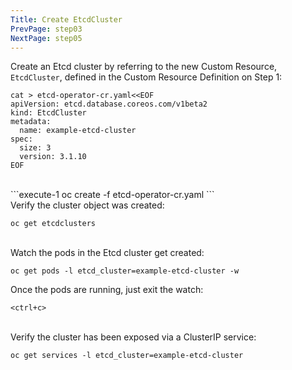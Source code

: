 ```yaml
---
Title: Create EtcdCluster
PrevPage: step03
NextPage: step05
---
```


Create an Etcd cluster by referring to the new Custom Resource, `EtcdCluster`, defined in the Custom Resource Definition on Step 1:

```execute-1
cat > etcd-operator-cr.yaml<<EOF
apiVersion: etcd.database.coreos.com/v1beta2
kind: EtcdCluster
metadata:
  name: example-etcd-cluster
spec:
  size: 3
  version: 3.1.10
EOF
```
<br>
```execute-1
oc create -f etcd-operator-cr.yaml
```
<br>
Verify the cluster object was created:

```execute-1
oc get etcdclusters
```
<br>
Watch the pods in the Etcd cluster get created:

```execute-1
oc get pods -l etcd_cluster=example-etcd-cluster -w
```

Once the pods are running, just exit the watch:

```execute-1
<ctrl+c>
```

<br>
Verify the cluster has been exposed via a ClusterIP service:

```execute-1
oc get services -l etcd_cluster=example-etcd-cluster
```

